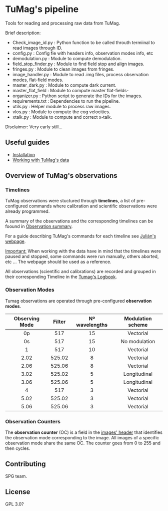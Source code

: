 # TuMag's pipeline

Tools for reading and processing raw data from TuMag.

Brief description: 
- Check_image_id.py : Python function to be called throuth termiinal to read images through ID.
- config.py : Config fie with headers info, observation modes info, etc
- demodulation.py : Module to compute demodulation. 
- field_stop_finder.py : Module to find field stop and align images. 
- fringes.py : Module to clean images from fringes. 
- image_handler.py : Module to read .img files, process observation modes, flat-field modes.
- master_dark.py : Module to compute dark current. 
- master_flat_field : Module to compute master flat-fields- 
- organizer.py : Python script to generate the IDs for the images.   
- requirements.txt : Dependencies to run the pipeline.
- utils.py : Helper module to process raw images. 
- vlos.py : Module to compute the cog velocities. 
- xtalk.py : Module to compute and correct x-talk. 

Disclaimer: Very early still...

## Useful guides
- [Installation](Documents/Installation.md)
- [Working with TuMag's data](Documents/Working_with_Tumags_data.md)

## Overview of TuMag's observations

### Timelines

TuMag observations were stuctured through  **timelines**, a list of pre-configured commands where calibration and scientific observations were already programmed. 

A summary of the observations and the corresponding timelines can be foound in [Observation summary](Documents/Sunrise_summary_observations.pdf). 

For a guide describing TuMag's commands for each timeline see [Julián's webpage](https://www.uv.es/jublanro/TuMag_timeline_reference.html). 

<ins>Important:</ins> When working with the data have in mind that the timelines were paused and stopped, some commands were run manually, others aborted, etc ... The webpage should be used as a reference. 

All observations (scientific and calibrations) are recorded and grouped in their corresponding Timeline in the [Tumag's Logbook](Documents/TuMagCompass.csv). 

### Observation Modes

Tumag observations are operated through pre-configured **observation modes**. 

| **Observing Mode** | **Filter** | **Nº wavelengths** | **Modulation scheme** | 
|:--------:|:--------:|:--------:|:--------:|
| 0p    | 517    | 15  | Vectorial   | 
| 0s    | 517    | 15  | No modulation   |
| 1    | 517    | 10 | Vectorial  | 
| 2.02    | 525.02   | 8  | Vectorial  |
| 2.06    | 525.06  | 8  | Vectorial  |
| 3.02    | 525.02   | 5  | Longitudinal  |
| 3.06    | 525.06  | 5  | Longitudinal  |
| 4    | 517  | 3  | Vectorial  |
| 5.02    | 525.02   | 3  | Vectorial  |
| 5.06    | 525.06  | 3  | Vectorial  |

### Observation Counters

The **observation counter** (OC) is a field in the [images' header](Documents/Image_header.md) that identifies the observation mode corresponding to the image. All images of a specific observation mode share the same OC. The counter goes from 0 to 255 and then cycles.


## Contributing

SPG team.

## License
GPL 3.0? 
